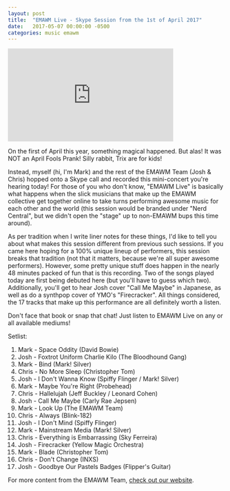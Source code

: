 ```yaml
---
layout: post
title:  "EMAWM Live - Skype Session from the 1st of April 2017"
date:   2017-05-07 00:00:00 -0500
categories: music emawm
---
```


<iframe src="https://vid.me/e/o9YI" width="384" height="216" frameborder="0" allowfullscreen webkitallowfullscreen mozallowfullscreen scrolling="no"></iframe>

On the first of April this year, something magical happened. But alas! It was NOT an April Fools Prank! Silly rabbit, Trix are for kids!

Instead, myself (hi, I'm Mark) and the rest of the EMAWM Team (Josh & Chris) hopped onto a Skype call and recorded this mini-concert you're hearing today! For those of you who don't know, "EMAWM Live" is basically what happens when the slick musicians that make up the EMAWM collective get together online to take turns performing awesome music for each other and the world (this session would be branded under "Nerd Central", but we didn't open the "stage" up to non-EMAWM bups this time around).

As per tradition when I write liner notes for these things, I'd like to tell you about what makes this session different from previous such sessions. If you came here hoping for a 100% unique lineup of performers, this session breaks that tradition (not that it matters, because we're all super awesome performers). However, some pretty unique stuff does happen in the nearly 48 minutes packed of fun that is this recording. Two of the songs played today are first being debuted here (but you'll have to guess which two). Additionally, you'll get to hear Josh cover "Call Me Maybe" in Japanese, as well as do a synthpop cover of YMO's "Firecracker". All things considered, the 17 tracks that make up this performance are all definitely worth a listen.

Don't face that book or snap that chat! Just listen to EMAWM Live on any or all available mediums!

Setlist:

1. Mark - Space Oddity (David Bowie)
2. Josh - Foxtrot Uniform Charlie Kilo (The Bloodhound Gang)
3. Mark - Bind (Mark! Silver)
4. Chris - No More Sleep (Christopher Tom)
5. Josh - I Don't Wanna Know (Spiffy Flinger / Mark! Silver)
6. Mark - Maybe You're Right (Probehead)
7. Chris - Hallelujah (Jeff Buckley / Leonard Cohen)
8. Josh - Call Me Maybe (Carly Rae Jepsen)
9. Mark - Look Up (The EMAWM Team)
10. Chris - Always (Blink-182)
11. Josh - I Don't Mind (Spiffy Flinger)
12. Mark - Mainstream Media (Mark! Silver)
13. Chris - Everything is Embarrassing (Sky Ferreira)
14. Josh - Firecracker (Yellow Magic Orchestra)
15. Mark - Blade (Christopher Tom)
16. Chris - Don't Change (INXS)
17. Josh - Goodbye Our Pastels Badges (Flipper's Guitar)

For more content from the EMAWM Team, [check out our website](http://emawm.tk).

